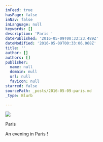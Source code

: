 ```yaml
---
inFeed: true
hasPage: false
inNav: false
inLanguage: null
keywords: []
description: 'Paris '
datePublished: '2016-05-09T00:33:23.489Z'
dateModified: '2016-05-09T00:33:06.068Z'
title: ''
author: []
authors: []
publisher:
  name: null
  domain: null
  url: null
  favicon: null
starred: false
sourcePath: _posts/2016-05-09-paris.md
_type: Blurb

---
```

![](https://the-grid-user-content.s3-us-west-2.amazonaws.com/1d7a237a-c211-40ce-a4c0-7f2bfb2c0464.jpg)

Paris 

An evening in Paris !